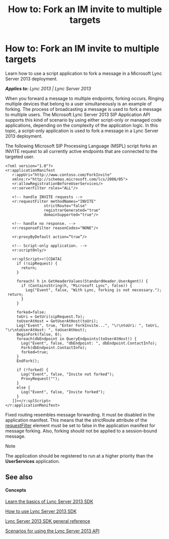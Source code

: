 ﻿---
title: 'How to: Fork an IM invite to multiple targets'
TOCTitle: 'How to: Fork an IM invite to multiple targets'
ms:assetid: a57ab2af-0484-4421-8a29-06b5aa59649d
ms:mtpsurl: https://msdn.microsoft.com/en-us/library/Dn439076(v=office.15)
ms:contentKeyID: 57096237
ms.date: 07/24/2014
mtps_version: v=office.15
---

# How to: Fork an IM invite to multiple targets

Learn how to use a script application to fork a message in a Microsoft Lync Server 2013 deployment.


_**Applies to:** Lync 2013 | Lync Server 2013_

When you forward a message to multiple endpoints, forking occurs. Ringing multiple devices that belong to a user simultaneously is an example of forking. The process of broadcasting a message is used to fork a message to multiple users. The Microsoft Lync Server 2013 SIP Application API supports this kind of scenario by using either script-only or managed code applications, depending on the complexity of the application logic. In this topic, a script-only application is used to fork a message in a Lync Server 2013 deployment.

The following Microsoft SIP Processing Language (MSPL) script forks an INVITE request to all currently active endpoints that are connected to the targeted user.

    <?xml version="1.0"?>
    <r:applicationManifest
       r:appUri="http://www.contoso.com/ForkInvite"
       xmlns:r="http://schemas.microsoft.com/lcs/2006/05">
       <r:allowRegistrationBeforeUserServices/>
       <r:serverFilter roles="ALL"/>
    
       <!-- handle INVITE requests -->
       <r:requestFilter methodNames="INVITE"
                     strictRoute="false"
                     registrarGenerated="true"
                     domainSupported="true"/>
    
       <!-- handle no response. -->
       <r:responseFilter reasonCodes="NONE"/>
    
       <r:proxyByDefault action=”true”/>
    
       <!-- Script-only application. -->
       <r:scriptOnly/>
    
       <r:splScript><![CDATA[
         if (!sipRequest) {
           return;
         }
    
         foreach( h in GetHeaderValues(StandardHeader.UserAgent)) {
           if (ContainsString(h, "Microsoft Lync", false)) {
             Log("Event", false, "With Lync, forking is not necessary.");
     return;
           }
         }
         
         forked=false;
         toUri = GetUri(sipRequest.To); 
         toUserAtHost = GetUserAtHost(toUri);
         Log("Event", true, "Enter ForkInvite...", "\r\ntoUri: ", toUri, "\r\ntoUserAtHost: ", toUserAtHost);
         BeginFork(false, 0);
         foreach(dbEndpoint in QueryEndpoints(toUserAtHost)) {
           Log("Event", false, "dbEndpoint: ", dbEndpoint.ContactInfo);
           Fork(dbEndpoint.ContactInfo);
           forked=true;
         }
         EndFork();
    
         if (!forked) {
           Log("Event", false, "Invite not forked");
           ProxyRequest("");
         }
         else {
           Log("Event", false, "Invite forked");
         }
       ]]></r:splScript>
    </r:applicationManifest>

Fixed routing resembles message forwarding. It must be disabled in the application manifest. This means that the strictRoute attribute of the [requestFilter](https://msdn.microsoft.com/en-us/library/hh347121\(v=office.15\)) element must be set to false in the application manifest for message forking. Also, forking should not be applied to a session-bound message.


> [!NOTE]
> <P>The application should be registered to run at a higher priority than the <STRONG>UserServices</STRONG> application.</P>



## See also

#### Concepts

[Learn the basics of Lync Server 2013 SDK](learn-the-basics-of-lync-server-2013-sdk.md)

[How to use Lync Server 2013 SDK](how-to-use-lync-server-2013-sdk.md)

[Lync Server 2013 SDK general reference](lync-server-2013-sdk-general-reference.md)

[Scenarios for using the Lync Server 2013 API](scenarios-for-using-the-lync-server-2013-api.md)


